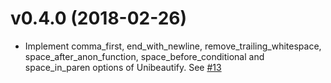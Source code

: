 # v0.4.0 (2018-02-26)
- Implement comma_first, end_with_newline, remove_trailing_whitespace, space_after_anon_function, space_before_conditional and space_in_paren options of Unibeautify. See [#13](https://github.com/Unibeautify/beautifier-eslint/issues/13)